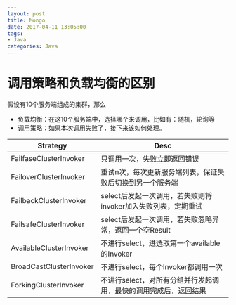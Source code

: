 ```yaml
---
layout: post
title: Mongo
date: 2017-04-11 13:05:00
tags:
- Java
categories: Java
---
```



# 调用策略和负载均衡的区别
假设有10个服务端组成的集群，那么
* 负载均衡：在这10个服务端中，选择哪个来调用，比如有：随机，轮询等
* 调用策略：如果本次调用失败了，接下来该如何处理。

|            Strategy          |                              Desc                            |
| ---------------------------- | ------------------------------------------------------------ |
| FailfaseClusterInvoker       | 只调用一次，失败立即返回错误                                      |
| FailoverClusterInvoker       | 重试n次，每次更新服务端列表，保证失败后切换到另一个服务端              |
| FailbackClusterInvoker       | select后发起一次调用，若失败则将invoker加入失败列表，定期重试        |
| FailsafeClusterInvoker       | select后发起一次调用，若失败忽略异常，返回一个空Result               |
| AvailableClusterInvoker      | 不进行select，进选取第一个available的Invoker                     |
| BroadCastClusterInvoker      | 不进行select，每个Invoker都调用一次                               |
| ForkingClusterInvoker        | 不进行select，对所有分组并行发起调用，最快的调用完成后，返回结果        |
